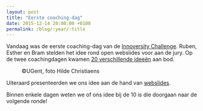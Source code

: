 ```yaml
---
layout: post
title: "Eerste coaching-dag"
date: 2015-12-14 20:00:00 +0100
permalink: /blog/:year/:title
---
```

Vandaag was de eerste coaching-dag
van de [Innoversity Challenge](http://innoversity-challenge.be/).
Ruben, Esther en Bram stelden het idee rond open webslides voor aan de jury.
Op de twee coachingdagen kwamen [20 verschillende ideeën](http://innoversity-challenge.be/concept-coaching-days-de-eerste-vuurproef/) aan bod.

<figure>
  <img src="http://beeld.ugent.be/files/photos/.60099/w668q85_Z2015_206_049.jpg" alt="">
  <figcaption>
    ©UGent, foto Hilde Christiaens
  </figcaption>
</figure>

Uiteraard presenteerden we ons idee aan de hand van [webslides](http://rubenverborgh.github.io/InnoversityChallenge/).

Binnen enkele dagen weten we of ons idee bij de 10 is die doorgaan naar de volgende ronde!
